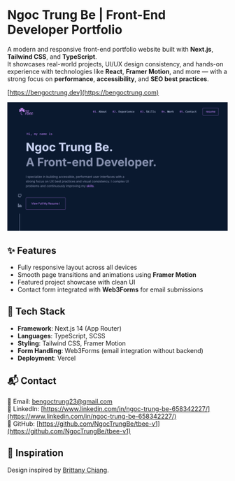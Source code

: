 # Ngoc Trung Be | Front-End Developer Portfolio

A modern and responsive front-end portfolio website built with **Next.js**, **Tailwind CSS**, and **TypeScript**.  
It showcases real-world projects, UI/UX design consistency, and hands-on experience with technologies like **React**, **Framer Motion**, and more — with a strong focus on **performance**, **accessibility**, and **SEO best practices**.

[https://bengoctrung.dev](https://bengoctrung.com)

![Portfolio Screenshot](content/featured/tbee.webp)

## ✨ Features

- Fully responsive layout across all devices
- Smooth page transitions and animations using **Framer Motion**
- Featured project showcase with clean UI
- Contact form integrated with **Web3Forms** for email submissions

## 🧰 Tech Stack

- **Framework**: Next.js 14 (App Router)
- **Languages**: TypeScript, SCSS
- **Styling**: Tailwind CSS, Framer Motion
- **Form Handling**: Web3Forms (email integration without backend)
- **Deployment**: Vercel

## 📬 Contact

📧 Email: [bengoctrung23@gmail.com](mailto:bengoctrung23@gmail.com)  
💼 LinkedIn: [https://www.linkedin.com/in/ngoc-trung-be-658342227/](https://www.linkedin.com/in/ngoc-trung-be-658342227/)  
🐙 GitHub: [https://github.com/NgocTrungBe/tbee-v1](https://github.com/NgocTrungBe/tbee-v1)

## 🙏 Inspiration

Design inspired by [Brittany Chiang](https://v4.brittanychiang.com/).
